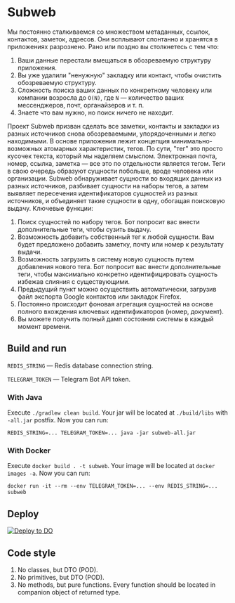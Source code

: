 # Subweb

Мы постоянно сталкиваемся со множеством метаданных, ссылок, контактов, заметок, адресов. Они
всплывают спонтанно и хранятся в приложениях разрознено. Рано или поздно вы столкнетесь с тем что:

1. Ваши данные перестали вмещаться в обозреваемую структуру приложения.
2. Вы уже удалили "ненужную" закладку или контакт, чтобы очистить обозреваемую структуру.
3. Сложность поиска ваших данных по конкретному человеку или компании возросла до `O(N)`, где `N` —
   количество ваших мессенджеров, почт, органайзеров и т. п.
4. Знаете что вам нужно, но поиск ничего не находит.

Проект Subweb призван сделать все заметки, контакты и закладки из разных источников снова
обозреваемыми, упорядоченными и легко находимыми. В основе приложения лежит концепция
минимально-возможных атомарных характеристик, тегов. По сути, "тег" это просто кусочек текста,
который мы наделяем смыслом. Электронная почта, номер, ссылка, заметка — все это по отдельности
является тегом. Теги в свою очередь образуют сущности побольше, вроде человека или организации.
Subweb обнаруживает сущности во входящих данных из разных источников, разбивает сущности на наборы
тегов, а затем выявляет пересечения идентификаторов сущностей из разных источников, и объединяет
такие сущности в одну, обогащая поисковую выдачу. Ключевые функции:

1. Поиск сущностей по набору тегов. Бот попросит вас внести дополнительные теги, чтобы сузить
   выдачу.
2. Возможность добавить собственный тег к любой сущности. Вам будет предложено добавить заметку,
   почту или номер к результату выдачи.
3. Возможность загрузить в систему новую сущность путем добавления нового тега. Бот попросит вас
   внести дополнительные теги, чтобы максимально конкретно идентифицировать сущность избежав слияния
   с существующими.
4. Предыдущий пункт можно осуществить автоматически, загрузив файл экспорта Google контактов или
   закладок Firefox.
5. Постоянно происходит фоновая агрегация сущностей на основе полного вхождения ключевых
   идентификаторов (номер, документ).
6. Вы можете получить полный дамп состояния системы в каждый момент времени.

## Build and run

`REDIS_STRING`    — Redis database connection string.

`TELEGRAM_TOKEN`  — Telegram Bot API token.

### With Java

Execute `./gradlew clean build`. Your jar will be located at `./build/libs` with `-all.jar` postfix.
Now you can run:

```shell
REDIS_STRING=... TELEGRAM_TOKEN=... java -jar subweb-all.jar
```

### With Docker

Execute `docker build . -t subweb`. Your image will be located at `docker images -a`. Now you can
run:

```shell
docker run -it --rm --env TELEGRAM_TOKEN=... --env REDIS_STRING=... subweb
```

## Deploy

[![Deploy to DO](https://www.deploytodo.com/do-btn-blue-ghost.svg)](https://cloud.digitalocean.com/apps/new?repo=https://github.com/demidko/service/tree/main)

## Code style

1. No classes, but DTO (POD).
2. No primitives, but DTO (POD).
3. No methods, but pure functions. Every function should be located in companion object of returned
   type.


